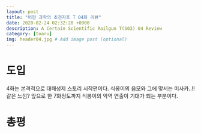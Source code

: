```yaml
---
layout: post
title: "어떤 과학의 초전자포 T 04화 리뷰"
date: 2020-02-24 02:32:20 +0900
description: A Certain Scientific Railgun T(S03) 04 Review
category: [toaru]
img: header04.jpg # Add image post (optional)
---
```

# 도입
4화는 본격적으로 대패성제 스토리 시작편이다. 식봉이의 음모와 그에 맞서는 미사카..!! 같은 느낌? 앞으로 한 7화정도까지 식봉이의 악역 연출이 기대가 되는 부분이다. 

# 총평

